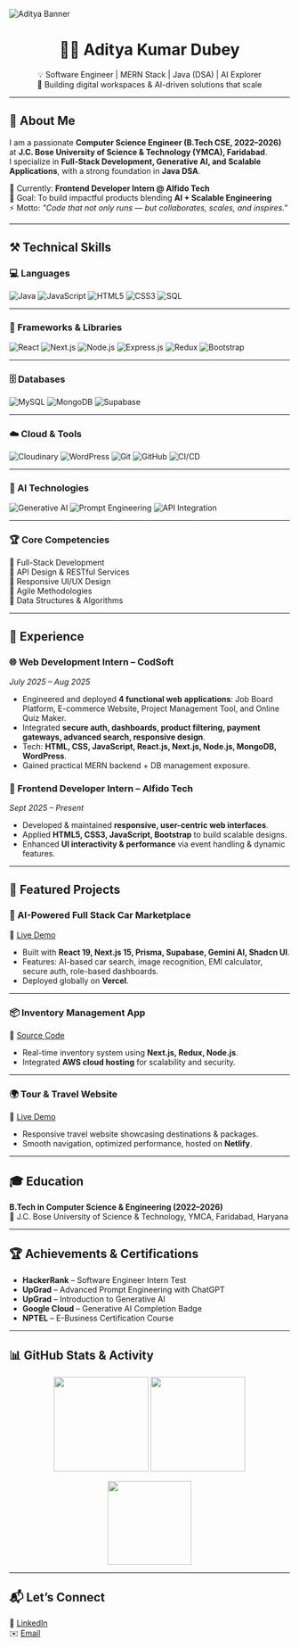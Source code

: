 <!-- Banner -->
![Aditya Banner](https://your-custom-banner-link.com/banner.png)

<h1 align="center">👨‍💻 Aditya Kumar Dubey</h1>
<p align="center">
💡 Software Engineer | MERN Stack | Java (DSA) | AI Explorer <br/>
🚀 Building digital workspaces & AI-driven solutions that scale
</p>

---

## 🚀 About Me
I am a passionate **Computer Science Engineer (B.Tech CSE, 2022–2026)** at **J.C. Bose University of Science & Technology (YMCA), Faridabad**.  
I specialize in **Full-Stack Development, Generative AI, and Scalable Applications**, with a strong foundation in **Java DSA**.  

🌱 Currently: **Frontend Developer Intern @ Alfido Tech**  
🎯 Goal: To build impactful products blending **AI + Scalable Engineering**  
⚡ Motto: *"Code that not only runs — but collaborates, scales, and inspires."*  

---

## ⚒️ Technical Skills  

### 💻 Languages  
![Java](https://img.shields.io/badge/Java-ED8B00?style=for-the-badge&logo=openjdk&logoColor=white)
![JavaScript](https://img.shields.io/badge/JavaScript-F7DF1E?style=for-the-badge&logo=javascript&logoColor=black)
![HTML5](https://img.shields.io/badge/HTML5-E34F26?style=for-the-badge&logo=html5&logoColor=white)
![CSS3](https://img.shields.io/badge/CSS3-1572B6?style=for-the-badge&logo=css3&logoColor=white)
![SQL](https://img.shields.io/badge/SQL-4479A1?style=for-the-badge&logo=postgresql&logoColor=white)

---

### 🚀 Frameworks & Libraries  
![React](https://img.shields.io/badge/React-20232A?style=for-the-badge&logo=react&logoColor=61DAFB)
![Next.js](https://img.shields.io/badge/Next.js-000000?style=for-the-badge&logo=nextdotjs&logoColor=white)
![Node.js](https://img.shields.io/badge/Node.js-339933?style=for-the-badge&logo=node.js&logoColor=white)
![Express.js](https://img.shields.io/badge/Express.js-000000?style=for-the-badge&logo=express&logoColor=white)
![Redux](https://img.shields.io/badge/Redux-764ABC?style=for-the-badge&logo=redux&logoColor=white)
![Bootstrap](https://img.shields.io/badge/Bootstrap-563D7C?style=for-the-badge&logo=bootstrap&logoColor=white)

---

### 🗄️ Databases  
![MySQL](https://img.shields.io/badge/MySQL-4479A1?style=for-the-badge&logo=mysql&logoColor=white)
![MongoDB](https://img.shields.io/badge/MongoDB-47A248?style=for-the-badge&logo=mongodb&logoColor=white)
![Supabase](https://img.shields.io/badge/Supabase-3ECF8E?style=for-the-badge&logo=supabase&logoColor=white)

---

### ☁️ Cloud & Tools  
![Cloudinary](https://img.shields.io/badge/Cloudinary-3448C5?style=for-the-badge&logo=cloudinary&logoColor=white)
![WordPress](https://img.shields.io/badge/WordPress-21759B?style=for-the-badge&logo=wordpress&logoColor=white)
![Git](https://img.shields.io/badge/Git-F05032?style=for-the-badge&logo=git&logoColor=white)
![GitHub](https://img.shields.io/badge/GitHub-181717?style=for-the-badge&logo=github&logoColor=white)
![CI/CD](https://img.shields.io/badge/CI%2FCD-0A0A0A?style=for-the-badge&logo=githubactions&logoColor=white)

---

### 🤖 AI Technologies  
![Generative AI](https://img.shields.io/badge/Generative_AI-FF6F00?style=for-the-badge&logo=google&logoColor=white)
![Prompt Engineering](https://img.shields.io/badge/Prompt_Engineering-4B0082?style=for-the-badge&logo=openai&logoColor=white)
![API Integration](https://img.shields.io/badge/API_Integration-0A66C2?style=for-the-badge&logo=postman&logoColor=white)

---

### 🏆 Core Competencies  
🔹 Full-Stack Development  
🔹 API Design & RESTful Services  
🔹 Responsive UI/UX Design  
🔹 Agile Methodologies  
🔹 Data Structures & Algorithms


---

## 💼 Experience

### 🌐 Web Development Intern – CodSoft  
*July 2025 – Aug 2025*  
- Engineered and deployed **4 functional web applications**: Job Board Platform, E-commerce Website, Project Management Tool, and Online Quiz Maker.  
- Integrated **secure auth, dashboards, product filtering, payment gateways, advanced search, responsive design**.  
- Tech: **HTML, CSS, JavaScript, React.js, Next.js, Node.js, MongoDB, WordPress**.  
- Gained practical MERN backend + DB management exposure.  

### 🎨 Frontend Developer Intern – Alfido Tech  
*Sept 2025 – Present*  
- Developed & maintained **responsive, user-centric web interfaces**.  
- Applied **HTML5, CSS3, JavaScript, Bootstrap** to build scalable designs.  
- Enhanced **UI interactivity & performance** via event handling & dynamic features.  

---

## 📌 Featured Projects

### 🚗 AI-Powered Full Stack Car Marketplace  
🔗 [Live Demo](https://vehiql-psi.vercel.app/)  
- Built with **React 19, Next.js 15, Prisma, Supabase, Gemini AI, Shadcn UI**.  
- Features: AI-based car search, image recognition, EMI calculator, secure auth, role-based dashboards.  
- Deployed globally on **Vercel**.  

---

### 📦 Inventory Management App  
🔗 [Source Code](https://github.com/adityakumardubey11/inventory-management)  
- Real-time inventory system using **Next.js, Redux, Node.js**.  
- Integrated **AWS cloud hosting** for scalability and security.  

---

### 🌍 Tour & Travel Website  
🔗 [Live Demo](https://jocular-bubblegum-86dd0a.netlify.app/)  
- Responsive travel website showcasing destinations & packages.  
- Smooth navigation, optimized performance, hosted on **Netlify**.  

---

## 🎓 Education
**B.Tech in Computer Science & Engineering (2022–2026)**  
📍 J.C. Bose University of Science & Technology, YMCA, Faridabad, Haryana  

---

## 🏆 Achievements & Certifications
- **HackerRank** – Software Engineer Intern Test  
- **UpGrad** – Advanced Prompt Engineering with ChatGPT  
- **UpGrad** – Introduction to Generative AI  
- **Google Cloud** – Generative AI Completion Badge  
- **NPTEL** – E-Business Certification Course  

---

## 📊 GitHub Stats & Activity
<p align="center">
  <img src="https://github-readme-stats.vercel.app/api?username=adityakumardubey11&show_icons=true&theme=radical" height="170"/>
  <img src="https://github-readme-streak-stats.herokuapp.com/?user=adityakumardubey11&theme=radical" height="170"/>
</p>

<p align="center">
  <img src="https://github-readme-stats.vercel.app/api/top-langs/?username=adityakumardubey11&layout=compact&theme=radical" height="150"/>
</p>

---

## 📬 Let’s Connect
💼 [LinkedIn](https://linkedin.com/in/adityakumardubey11)  
✉️ [Email](mailto:adityakrdubey1981@gmail.com)  

